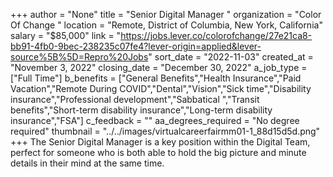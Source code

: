 +++
author = "None"
title = "Senior Digital Manager "
organization = "Color Of Change "
location = "Remote, District of Columbia, New York, California"
salary = "$85,000"
link = "https://jobs.lever.co/colorofchange/27e21ca8-bb91-4fb0-9bec-238235c07fe4?lever-origin=applied&lever-source%5B%5D=Repro%20Jobs"
sort_date = "2022-11-03"
created_at = "November 3, 2022"
closing_date = "December 30, 2022"
a_job_type = ["Full Time"]
b_benefits = ["General Benefits","Health Insurance","Paid Vacation","Remote During COVID","Dental","Vision","Sick time","Disability insurance","Professional development","Sabbatical ","Transit benefits","Short-term disability insurance","Long-term disability insurance","FSA"]
c_feedback = ""
aa_degrees_required = "No degree required"
thumbnail = "../../images/virtualcareerfairmm01-1_88d15d5d.png"
+++
The Senior Digital Manager is a key position within the Digital Team, perfect for someone who is both able to hold the big picture and minute details in their mind at the same time. 